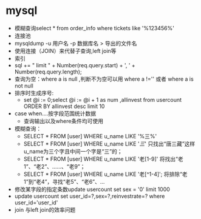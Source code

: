 mysql
======

* 模糊查询select * from order_info where tickets like '%123456%'
* 连接池
* mysqldump -u 用户名 -p 数据库名 > 导出的文件名 
* 使用连接（JOIN）来代替子查询,left join等
* 索引
* sql += " limit " + Number(req.query.start) + ', ' + Number(req.query.length);
* 查询为空：where a is null ,判断不为空可以用 where a !='' 或者 where a is not null
* 排序时生成序号:
    * set @i := 0;select @i := @i + 1 as num ,allinvest from usercount ORDER BY allinvest desc limit 10
* case when....按字段范围统计数据
    * 查询输出以及where条件均可使用
* 模糊查询：
    * SELECT * FROM [user] WHERE u_name LIKE '%三%' 
    * SELECT * FROM [user] WHERE u_name LIKE '_三_' 只找出“唐三藏”这样u_name为三个字且中间一个字是“三”的； 
    * SELECT * FROM [user] WHERE u_name LIKE '老[1-9]' 将找出“老1”、“老2”、……、“老9”；
    * SELECT * FROM [user] WHERE u_name LIKE '老[^1-4]'; 将排除“老1”到“老4”，寻找“老5”、“老6”、…
* 修改某字段的指定条数update usercount set sex = '0' limit 1000
* update usercount set user_id=?,sex=?,reinvestrate=? where user_id='user_id'
* join 与left join的效率问题

